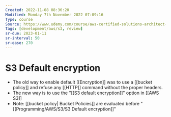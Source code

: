 ```yaml
---
Created: 2022-11-08 08:36:20
Modified: Monday 7th November 2022 07:09:16
Type: course
Source: https://www.udemy.com/course/aws-certified-solutions-architect-associate-saa-c01/?xref=E0Aed11STH4LPUQvCz0GJFABTmM=
Tags: [development/aws/s3, review]
sr-due: 2023-01-11
sr-interval: 50
sr-ease: 270
---
```


# S3 Default encryption

- The old way to enable default [[Encryption]] was to use a [[bucket policy]] and refuse any [[HTTP]] command without the proper headers.
- The new way is to use the "[[S3 default encryption]]" option in [[AWS S3]]
- Note: [[bucket policy| Bucket Policies]] are evaluated before "[[Programming/AWS/S3/S3 Default encryption]]"
